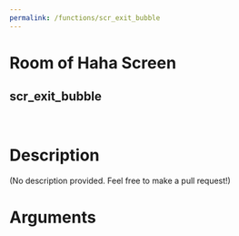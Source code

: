 ```yaml
---
permalink: /functions/scr_exit_bubble
---
```

# Room of Haha Screen  
## scr_exit_bubble  
&nbsp;  
# Description  
(No description provided. Feel free to make a pull request!) 
&nbsp;  
# Arguments


